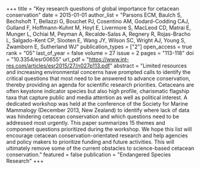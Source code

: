 +++
title = "Key research questions of global importance for cetacean conservation"
date = 2015-01-01
author_list = "Parsons ECM, Baulch S, Bechshoft T, Bellazzi G, Bouchet PJ, Cosentino AM, Godard-Codding CAJ, Gulland F, Hoffmann-Kuhnt M, Hoyt E, Livermore S, MacLeod CD, Matrai E, Munger L, Ochiai M, Peyman A, Recalde-Salas A, Regnery R, Rojas-Bracho L, Salgado-Kent CP, Slooten E, Wang JY, Wilson SC, Wright AJ, Young S, Zwamborn E, Sutherland WJ"
publication_types = ["2"]
open_access = true
rank = "05"
last_of_year = false
volume =  27
issue = 2
pages = "113-118"
doi = "10.3354/esr00655"
url_pdf = "https://www.int-res.com/articles/esr2015/27/n027p113.pdf"
abstract = "Limited resources and increasing environmental concerns have prompted calls to identify the critical questions that most need to be answered to advance conservation, thereby providing an agenda for scientific research priorities. Cetaceans are often keystone indicator species but also high profile, charismatic flagship taxa that capture public and media attention as well as political interest. A dedicated workshop was held at the conference of the Society for Marine Mammalogy (December 2013, New Zealand) to identify where lack of data was hindering cetacean conservation and which questions need to be addressed most urgently. This paper summarizes 15 themes and component questions prioritized during the workshop. We hope this list will encourage cetacean conservation-orientated research and help agencies and policy makers to prioritize funding and future activities. This will ultimately remove some of the current obstacles to science-based cetacean conservation."
featured = false
publication = "Endangered Species Research"
+++

